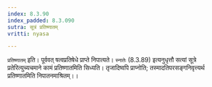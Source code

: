```yaml
---
index: 8.3.90
index_padded: 8.3.090
sutra: सूत्रं प्रतिष्णातम्
vritti: nyasa

---
```

`प्रतिष्णातम्` इति। पूर्ववत् षत्वप्रतिषेधे प्राप्ते निपात्यते। `स्नातेः` (8.3.89) इत्यनुधृत्तौ सत्यां सूत्रे प्रतेरित्युच्यचमाने कामं प्रतिष्णातमिति सिध्यति। तृजादिष्वपि प्राप्नोति; तस्मादतिपरसङ्गनिवृत्त्यर्थ प्रतिष्णातमिति निपातनमाश्रितम्।।